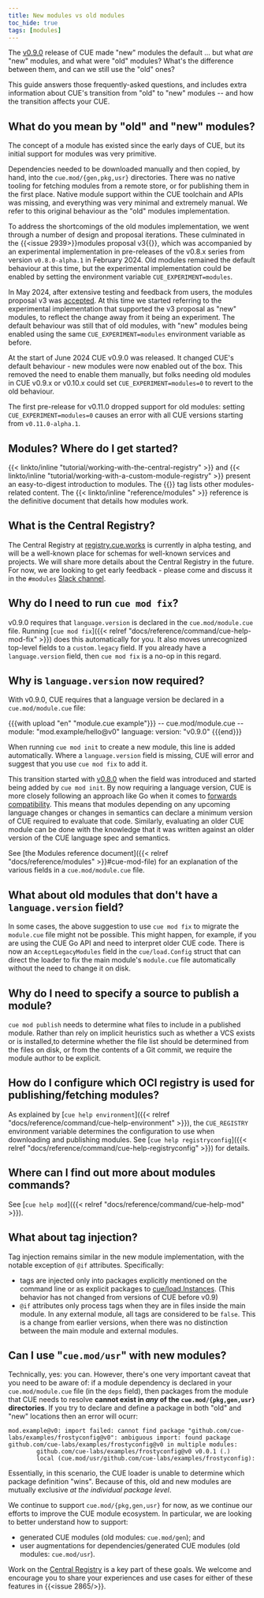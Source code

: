 ```yaml
---
title: New modules vs old modules
toc_hide: true
tags: [modules]
---
```


The [v0.9.0](/releases/v0.9.0) release of CUE
made "new" modules the default ... but
what *are* "new" modules, and
what were "old" modules?
What's the difference between them, and
can we still use the "old" ones?

This guide answers those frequently-asked questions,
and includes extra information about CUE's transition from "old" to "new"
modules -- and how the transition affects your CUE.

## What do you mean by "old" and "new" modules?

The concept of a module has existed since the early days of CUE, but its
initial support for modules was very primitive.

Dependencies needed to be downloaded manually and then copied, by hand, into
the `cue.mod/{gen,pkg,usr}` directories. There was no native tooling for
fetching modules from a remote store, or for publishing them in the first
place. Native module support within the CUE toolchain and APIs was missing, and
everything was very minimal and extremely manual. We refer to this original
behaviour as the "old" modules implementation.

To address the shortcomings of the old modules implementation, we went through
a number of design and proposal iterations. These culminated in the
{{<issue 2939>}}modules proposal v3{{</issue>}}, which was accompanied by an
experimental implementation in pre-releases of the v0.8.x series from version
`v0.8.0-alpha.1` in February 2024.  Old modules remained the default behaviour
at this time, but the experimental implementation could be enabled by setting
the environment variable `CUE_EXPERIMENT=modules`.

In May 2024, after extensive testing and feedback from users, the modules
proposal v3 was
[accepted](https://github.com/cue-lang/cue/discussions/2939#discussioncomment-9468945).
At this time we started referring to the experimental implementation that
supported the v3 proposal as "new" modules, to reflect the change away from it
being an experiment. The default behaviour was still that of old modules, with
"new" modules being enabled using the same `CUE_EXPERIMENT=modules` environment
variable as before.

At the start of June 2024 CUE v0.9.0 was released. It changed CUE's default
behaviour - new modules were now enabled out of the box.  This removed the need
to enable them manually, but folks needing old modules in CUE v0.9.x or v0.10.x
could set `CUE_EXPERIMENT=modules=0` to revert to the old behaviour.

The first pre-release for v0.11.0 dropped support for old modules: setting
`CUE_EXPERIMENT=modules=0` causes an error with all CUE versions starting from
`v0.11.0-alpha.1`.

## Modules? Where do I get started?

{{< linkto/inline "tutorial/working-with-the-central-registry" >}} and
{{< linkto/inline "tutorial/working-with-a-custom-module-registry" >}}
present an easy-to-digest introduction to modules.
The {{<tag modules>}} tag lists other modules-related content.
The {{< linkto/inline "reference/modules" >}} reference is the definitive
document that details how modules work.

## What is the Central Registry?

The Central Registry at [registry.cue.works](https://registry.cue.works/) is
currently in alpha testing, and will be a well-known place for schemas for
well-known services and projects. We will share more details about the Central
Registry in the future. For now, we are looking to get early feedback - please
come and discuss it in the `#modules` [Slack channel](/slack).

## Why do I need to run `cue mod fix`?

v0.9.0 requires that `language.version` is declared in the `cue.mod/module.cue` file.
Running
[`cue mod fix`]({{< relref "docs/reference/command/cue-help-mod-fix" >}})
does this automatically for you. It also moves unrecognized top-level fields to
a `custom.legacy` field. If you already have a `language.version` field, then
`cue mod fix` is a no-op in this regard.

## Why is `language.version` now required?

With v0.9.0, CUE requires that a language version be declared in a `cue.mod/module.cue` file:

{{{with upload "en" "module.cue example"}}}
-- cue.mod/module.cue --
module: "mod.example/hello@v0"
language: version: "v0.9.0"
{{{end}}}

When running `cue mod init` to create a new module, this line is added
automatically. Where a `language.version` field is missing, CUE will error and
suggest that you use `cue mod fix` to add it.

This transition started with
[v0.8.0](https://github.com/cue-lang/cue/releases/tag/v0.8.0) when the field
was introduced and started being added by `cue mod init`.
By now requiring a language version, CUE is more closely following an approach
like Go when it comes to [forwards compatibility](https://go.dev/blog/toolchain).
This means that modules depending on any upcoming language changes or changes
in semantics can declare a minimum version of CUE required to evaluate that
code. Similarly, evaluating an older CUE module can be done with the knowledge
that it was written against an older version of the CUE language spec and
semantics.

See
[the Modules reference document]({{< relref "docs/reference/modules" >}}#cue-mod-file)
for an explanation of the various fields in a `cue.mod/module.cue` file.

## What about old modules that don't have a `language.version` field?

In some cases, the above suggestion to use `cue mod fix` to migrate the
`module.cue` file might not be possible. This might happen, for example, if you
are using the CUE Go API and need to interpret older CUE code. There is now an
`AcceptLegacyModules` field in the `cue/load.Config` struct that can direct the
loader to fix the main module's `module.cue` file automatically without the
need to change it on disk.

## Why do I need to specify a source to publish a module?

`cue mod publish` needs to determine what files to include in a published
module. Rather than rely on implicit heuristics such as whether a VCS exists or
is installed,to determine whether the file list should be determined from the
files on disk, or from the contents of a Git commit, we require the module
author to be explicit.

## How do I configure which OCI registry is used for publishing/fetching modules?

As explained by
[`cue help environment`]({{< relref "docs/reference/command/cue-help-environment" >}}),
the `CUE_REGISTRY` environment variable determines the configuration to use
when downloading and publishing modules. See
[`cue help registryconfig`]({{< relref "docs/reference/command/cue-help-registryconfig" >}})
for details.

## Where can I find out more about modules commands?

See [`cue help mod`]({{< relref "docs/reference/command/cue-help-mod" >}}).

## What about tag injection?

Tag injection remains similar in the new module implementation, with the
notable exception of `@if` attributes. Specifically:
- tags are injected only into packages explicitly mentioned on the command line
  or as explicit packages to
  [cue/load.Instances](https://pkg.go.dev/cuelang.org/go/cue/load#Instances).
  (This behavior has not changed from versions of CUE before v0.9)
- `@if` attributes only process tags when they are in files inside the main
  module. In any external module, all tags are considered to be `false`. This
  is a change from earlier versions, when there was no distinction between the
  main module and external modules.
<!-- TODO: @if(!foo) in an external module results in `!false == true`, so the file is included. Show this in an example. -->

## Can I use "`cue.mod/usr`" with new modules?

Technically, yes: you can. However, there's one very important caveat that you
need to be aware of: if a module dependency is declared in your
`cue.mod/module.cue` file (in the `deps` field), then packages from the module
that CUE needs to resolve **cannot exist in *any* of the
`cue.mod/{pkg,gen,usr}` directories**.  If you try to declare and define a
package in both "old" and "new" locations then an error will ocurr:

```
mod.example@v0: import failed: cannot find package "github.com/cue-labs/examples/frostyconfig@v0": ambiguous import: found package github.com/cue-labs/examples/frostyconfig@v0 in multiple modules:
        github.com/cue-labs/examples/frostyconfig@v0 v0.0.1 (.)
        local (cue.mod/usr/github.com/cue-labs/examples/frostyconfig):
```

Essentially, in this scenario, the CUE loader is unable to determine which
package definition "wins". Because of this, old and new modules are mutually
exclusive *at the individual package level*.

We continue to support `cue.mod/{pkg,gen,usr}` for now, as we continue our
efforts to improve the CUE module ecosystem.
In particular, we are looking to better understand how to support:

- generated CUE modules (old modules: `cue.mod/gen`); and
- user augmentations for dependencies/generated CUE modules (old modules:
  `cue.mod/usr`).

Work on the
[Central Registry](https://registry.cue.works/)
is a key part of these goals.
We welcome and encourage you to share your experiences and use cases for either
of these features in {{<issue 2865/>}}.
